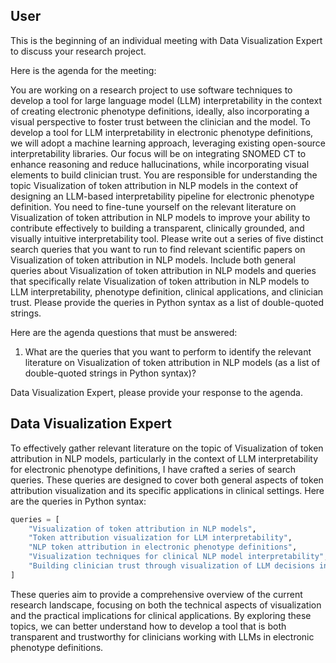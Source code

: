 ## User

This is the beginning of an individual meeting with Data Visualization Expert to discuss your research project.

Here is the agenda for the meeting:

You are working on a research project to use software techniques to develop a tool for large language model (LLM) interpretability in the context of creating electronic phenotype definitions, ideally, also incorporating a visual perspective to foster trust between the clinician and the model. To develop a tool for LLM interpretability in electronic phenotype definitions, we will adopt a machine learning approach, leveraging existing open-source interpretability libraries. Our focus will be on integrating SNOMED CT to enhance reasoning and reduce hallucinations, while incorporating visual elements to build clinician trust.
                You are responsible for understanding the topic Visualization of token attribution in NLP models in the context of designing an LLM-based interpretability pipeline for electronic phenotype definition.
                You need to fine-tune yourself on the relevant literature on Visualization of token attribution in NLP models to improve your ability to contribute effectively to building a transparent, clinically grounded, and visually intuitive interpretability tool.
                Please write out a series of five distinct search queries that you want to run to find relevant scientific papers on Visualization of token attribution in NLP models. Include both general queries about Visualization of token attribution in NLP models and queries that specifically relate Visualization of token attribution in NLP models to LLM interpretability, phenotype definition, clinical applications, and clinician trust.
                Please provide the queries in Python syntax as a list of double-quoted strings.

Here are the agenda questions that must be answered:

1. What are the queries that you want to perform to identify the relevant literature on Visualization of token attribution in NLP models (as a list of double-quoted strings in Python syntax)?

Data Visualization Expert, please provide your response to the agenda.

## Data Visualization Expert

To effectively gather relevant literature on the topic of Visualization of token attribution in NLP models, particularly in the context of LLM interpretability for electronic phenotype definitions, I have crafted a series of search queries. These queries are designed to cover both general aspects of token attribution visualization and its specific applications in clinical settings. Here are the queries in Python syntax:

```python
queries = [
    "Visualization of token attribution in NLP models",
    "Token attribution visualization for LLM interpretability",
    "NLP token attribution in electronic phenotype definitions",
    "Visualization techniques for clinical NLP model interpretability",
    "Building clinician trust through visualization of LLM decisions in healthcare"
]
```

These queries aim to provide a comprehensive overview of the current research landscape, focusing on both the technical aspects of visualization and the practical implications for clinical applications. By exploring these topics, we can better understand how to develop a tool that is both transparent and trustworthy for clinicians working with LLMs in electronic phenotype definitions.

